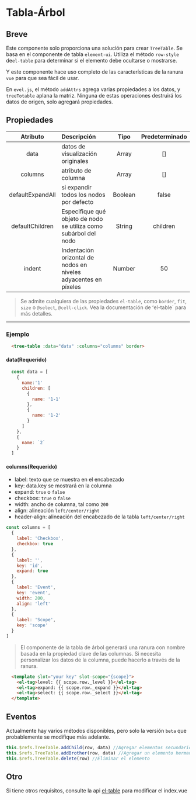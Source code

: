 # Tabla-Árbol

## Breve

Este componente solo proporciona una solución para crear `TreeTable`. Se basa en el componente de tabla `element-ui`. Utiliza el método `row-style` de`el-table` para determinar si el elemento debe ocultarse o mostrarse.

Y este componente hace uso completo de las características de la ranura `vue` para que sea fácil de usar.

En `evel.js`, el método `addAttrs` agrega varias propiedades a los datos, y `treeTotable` aplana la matriz. Ninguna de estas operaciones destruirá los datos de origen, solo agregará propiedades.

## Propiedades

|     Atributo     | Descripción                                                      |  Tipo   | Predeterminado |
| :--------------: | :--------------------------------------------------------------- | :-----: | :------------: |
|       data       | datos de visualización originales                                |  Array  |       []       |
|     columns      | atributo de columna                                              |  Array  |       []       |
| defaultExpandAll | si expandir todos los nodos por defecto                          | Boolean |     false      |
| defaultChildren  | Especifique qué objeto de nodo se utiliza como subárbol del nodo | String  |    children    |
|      indent      | Indentación orizontal de nodos en niveles adyacentes en píxeles  | Number  |       50       |

> Se admite cualquiera de las propiedades `el-table`, como `border`, `fit`, `size` o `@select`, `@cell-click`. Vea la documentación de ʻel-table` para más detalles.

---

### Ejemplo

```html
  <tree-table :data="data" :columns="columns" border>
```

#### data(**Requerido**)

```js
  const data = [
    {
      name:'1'
      children: [
        {
          name: '1-1'
        },
        {
          name: '1-2'
        }
      ]
    },
    {
      name: `2`
    }
  ]
```

#### columns(**Requerido**)

- label: texto que se muestra en el encabezado
- key: data.key se mostrará en la columna
- expand: `true` o `false`
- checkbox: `true` o `false`
- width: ancho de columna, tal como `200`
- align: alineación `left/center/right`
- header-align: alineación del encabezado de la tabla `left/center/right`

```javascript
const columns = [
  {
    label: 'Checkbox',
    checkbox: true
  },
  {
    label: '',
    key: 'id',
    expand: true
  },
  {
    label: 'Event',
    key: 'event',
    width: 200,
    align: 'left'
  },
  {
    label: 'Scope',
    key: 'scope'
  }
]
```

> El componente de la tabla de árbol generará una ranura con nombre basada en la propiedad clave de las columnas. Si necesita personalizar los datos de la columna, puede hacerlo a través de la ranura.

```html
  <template slot="your key" slot-scope="{scope}">
    <el-tag>level: {{ scope.row._level }}</el-tag>
    <el-tag>expand: {{ scope.row._expand }}</el-tag>
    <el-tag>select: {{ scope.row._select }}</el-tag>
  </template>
```

## Eventos

Actualmente hay varios métodos disponibles, pero solo la versión `beta` que probablemente se modifique más adelante.

```js
this.$refs.TreeTable.addChild(row, data) //Agregar elementos secundarios
this.$refs.TreeTable.addBrother(row, data) //Agregar un elemento hermano
this.$refs.TreeTable.delete(row) //Eliminar el elemento
```

## Otro

Si tiene otros requisitos, consulte la api [el-table](http://element-cn.eleme.io/#/en-US/component/table) para modificar el index.vue
